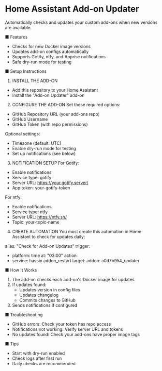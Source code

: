 Home Assistant Add-on Updater
============================

Automatically checks and updates your custom add-ons when new versions are available.

■ Features
- Checks for new Docker image versions
- Updates add-on configs automatically
- Supports Gotify, ntfy, and Apprise notifications
- Safe dry-run mode for testing

■ Setup Instructions

1. INSTALL THE ADD-ON
- Add this repository to your Home Assistant
- Install the "Add-on Updater" add-on

2. CONFIGURE THE ADD-ON
Set these required options:
- GitHub Repository URL (your add-ons repo)
- GitHub Username 
- GitHub Token (with repo permissions)

Optional settings:
- Timezone (default: UTC)
- Enable dry-run mode for testing
- Set up notifications (see below)

3. NOTIFICATION SETUP
For Gotify:
- Enable notifications
- Service type: gotify
- Server URL: https://your.gotify.server/
- App token: your-gotify-token

For ntfy:
- Enable notifications  
- Service type: ntfy
- Server URL: https://ntfy.sh/
- Topic: your-topic-name

4. CREATE AUTOMATION
You must create this automation in Home Assistant to check for updates daily:

alias: "Check for Add-on Updates"
trigger:
  - platform: time
    at: "03:00"
action:
  - service: hassio.addon_restart
    target:
      addon: a0d7b954_updater

■ How It Works
1. The add-on checks each add-on's Docker image for updates
2. If updates found:
   - Updates version in config files
   - Updates changelog
   - Commits changes to GitHub
3. Sends notifications if configured

■ Troubleshooting
- GitHub errors: Check your token has repo access
- Notifications not working: Verify server URL and tokens
- No updates found: Check your add-ons have proper image tags

■ Tips  
- Start with dry-run enabled
- Check logs after first run
- Daily checks are recommended